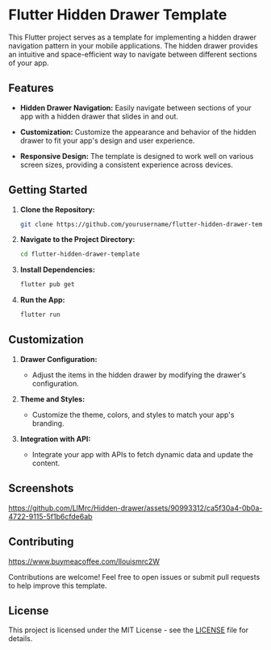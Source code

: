 

# Flutter Hidden Drawer Template

This Flutter project serves as a template for implementing a hidden drawer navigation pattern in your mobile applications. The hidden drawer provides an intuitive and space-efficient way to navigate between different sections of your app.

## Features

- **Hidden Drawer Navigation:** Easily navigate between sections of your app with a hidden drawer that slides in and out.

- **Customization:** Customize the appearance and behavior of the hidden drawer to fit your app's design and user experience.

- **Responsive Design:** The template is designed to work well on various screen sizes, providing a consistent experience across devices.

## Getting Started

1. **Clone the Repository:**
   ```bash
   git clone https://github.com/yourusername/flutter-hidden-drawer-template.git
   ```

2. **Navigate to the Project Directory:**
   ```bash
   cd flutter-hidden-drawer-template
   ```

3. **Install Dependencies:**
   ```bash
   flutter pub get
   ```

4. **Run the App:**
   ```bash
   flutter run
   ```

## Customization

1. **Drawer Configuration:**
   - Adjust the items in the hidden drawer by modifying the drawer's configuration.

2. **Theme and Styles:**
   - Customize the theme, colors, and styles to match your app's branding.

3. **Integration with API:**
   - Integrate your app with APIs to fetch dynamic data and update the content.

## Screenshots


https://github.com/LlMrc/Hidden-drawer/assets/90993312/ca5f30a4-0b0a-4722-9115-5f1b6cfde6ab


## Contributing
https://www.buymeacoffee.com/llouismrc2W

Contributions are welcome! Feel free to open issues or submit pull requests to help improve this template.

## License

This project is licensed under the MIT License - see the [LICENSE](LICENSE) file for details.

